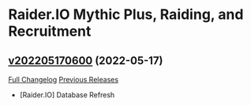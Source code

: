 # Raider.IO Mythic Plus, Raiding, and Recruitment

## [v202205170600](https://github.com/RaiderIO/raiderio-addon/tree/v202205170600) (2022-05-17)
[Full Changelog](https://github.com/RaiderIO/raiderio-addon/compare/v202205160600...v202205170600) [Previous Releases](https://github.com/RaiderIO/raiderio-addon/releases)

- [Raider.IO] Database Refresh  
